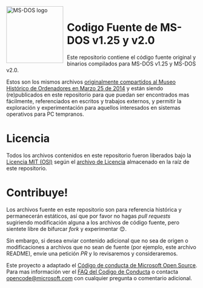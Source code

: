 <img width="150" height="150" align="left" style="float: left; margin: 0 10px 0 0;" alt="MS-DOS logo" src="https://github.com/Microsoft/MS-DOS/blob/master/msdos-logo.png">   

# Codigo Fuente de MS-DOS v1.25 y v2.0 
Este repositorio contiene el código fuente original y binarios compilados para MS-DOS v1.25 y MS-DOS v2.0.

Estos son los mismos archivos [originalmente compartidos al Museo Histórico de Ordenadores en Marzo 25 de 2014]( http://www.computerhistory.org/atchm/microsoft-ms-dos-early-source-code/) y están siendo (re)publicados en este repositorio para que puedan ser encontrados mas fácilmente, referenciados en escritos y trabajos externos, y permitir la exploración y experimentación para aquellos interesados en sistemas operativos para PC tempranos.

# Licencia 
Todos los archivos contenidos en este repositorio fueron liberados bajo la [Licencia MIT (OSI)](https://es.wikipedia.org/wiki/Licencia_MIT) según el [archivo de Licencia](https://github.com/Microsoft/MS-DOS/blob/master/LICENSE.md) almacenado en la raíz de este repositorio.

# Contribuye!
Los archivos fuente en este repositorio son para referencia histórica y permanecerán estáticos, así que por favor no hagas *pull requests* sugiriendo modificación alguna a los archivos de código fuente, pero sientete libre de bifurcar *fork* y experimentar 😊. 

Sin embargo, si desea enviar contenido adicional que no sea de origen o modificaciones a archivos que no sean de fuente (por ejemplo, este archivo README), envíe una petición *PR* y lo revisaremos y consideraremos.

Este proyecto a adaptado el [Código de conducta de Microsoft Open Source](https://opensource.microsoft.com/codeofconduct/). Para mas información ver el [FAQ del Codigo de Conducta](https://opensource.microsoft.com/codeofconduct/faq/) o contacta [opencode@microsoft.com](mailto:opencode@microsoft.com) con cualquier pregunta o comentario adicional.
